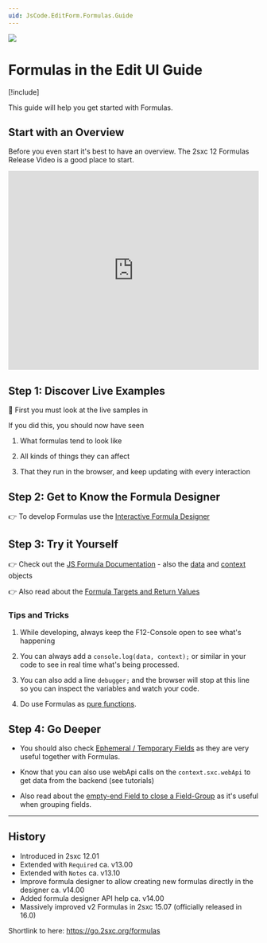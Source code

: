```yaml
---
uid: JsCode.EditForm.Formulas.Guide
---
```


<img src="~/assets/features/formulas.svg" class="feature">

# Formulas in the Edit UI Guide

[!include[](~/pages/basics/stack/_shared-float-summary.md)]
<style>
  .context-box-summary .browser-edit-ui { visibility: visible; }
</style>

This guide will help you get started with Formulas.

## Start with an Overview

Before you even start it's best to have an overview.
The 2sxc 12 Formulas Release Video is a good place to start.

<iframe title="YouTube video player" src="https://www.youtube.com/embed/2frf4RRNy5c" width="100%" height="400" frameborder="0" allow="accelerometer; autoplay; clipboard-write; encrypted-media; gyroscope; picture-in-picture; web-share" allowfullscreen="allowfullscreen"></iframe>

## Step 1: Discover Live Examples

🔬 First you must look at the live samples in [](xref:Tut.Formulas)

If you did this, you should now have seen

1. What formulas tend to look like

1. All kinds of things they can affect

1. That they run in the browser, and keep updating with every interaction


## Step 2: Get to Know the Formula Designer

👉 To develop Formulas use the [Interactive Formula Designer](xref:JsCode.EditForm.Formulas.Designer.Index)

## Step 3: Try it Yourself

👉 Check out the [JS Formula Documentation](xref:JsCode.EditForm.Formulas.Index) - also the [data](xref:JsCode.EditForm.Formulas.Data) and [context](xref:JsCode.EditForm.Formulas.Context) objects

👉 Also read about the [Formula Targets and Return Values](xref:JsCode.EditForm.Formulas.TargetsReturn)



### Tips and Tricks

1. While developing, always keep the F12-Console open to see what's happening

1. You can always add a `console.log(data, context);` or similar in your code to see in real time what's being processed.

1. You can also add a line `debugger;` and the browser will stop at this line so you can inspect the variables and watch your code.

1. Do use Formulas as [pure functions](https://en.wikipedia.org/wiki/Pure_function).


## Step 4: Go Deeper

* You should also check [Ephemeral / Temporary Fields](xref:Basics.Data.Fields.Ephemeral) as they are very useful together with Formulas.

* Know that you can also use webApi calls on the `context.sxc.webApi` to get data from the backend (see tutorials)

* Also read about the [empty-end Field to close a Field-Group](xref:Basics.Data.Fields.Empty-End) as it's useful when grouping fields.

---

## History

* Introduced in 2sxc 12.01
* Extended with `Required` ca. v13.00
* Extended with `Notes` ca. v13.10
* Improve formula designer to allow creating new formulas directly in the designer ca. v14.00
* Added formula designer API help ca. v14.00
* Massively improved v2 Formulas in 2sxc 15.07 (officially released in 16.0)

Shortlink to here: <https://go.2sxc.org/formulas>
